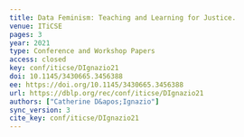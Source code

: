 ```yaml
---
title: Data Feminism: Teaching and Learning for Justice.
venue: ITiCSE
pages: 3
year: 2021
type: Conference and Workshop Papers
access: closed
key: conf/iticse/DIgnazio21
doi: 10.1145/3430665.3456388
ee: https://doi.org/10.1145/3430665.3456388
url: https://dblp.org/rec/conf/iticse/DIgnazio21
authors: ["Catherine D&apos;Ignazio"]
sync_version: 3
cite_key: conf/iticse/DIgnazio21
---
```

